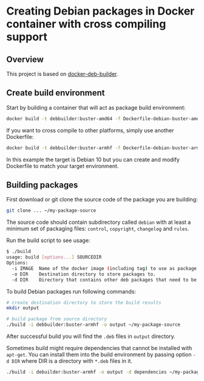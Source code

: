 # Creating Debian packages in Docker container with cross compiling support

## Overview

This project is based on [docker-deb-builder](https://github.com/tsaarni/docker-deb-builder).

## Create build environment

Start by building a container that will act as package build environment:

```bash
docker build -t debbuilder:buster-amd64 -f Dockerfile-debian-buster-amd64 .
```

If you want to cross compile to other platforms, simply use another Dockerfile:

```bash
docker build -t debbuilder:buster-armhf -f Dockerfile-debian-buster-armhf .
```

In this example the target is Debian 10 but you can create and
modify Dockerfile to match your target environment.

## Building packages

First download or git clone the source code of the package you are
building:

```bash
git clone ... ~/my-package-source
```

The source code should contain subdirectory called `debian` with at
least a minimum set of packaging files: `control`, `copyright`,
`changelog` and `rules`.

Run the build script to see usage:

```bash
$ ./build
usage: build [options...] SOURCEDIR
Options:
  -i IMAGE  Name of the docker image (including tag) to use as package build environment.
  -o DIR    Destination directory to store packages to.
  -d DIR    Directory that contains other deb packages that need to be installed before build.
```

To build Debian packages run following commands:

```bash
# create destination directory to store the build results
mkdir output

# build package from source directory
./build -i debbuilder:buster-armhf -o output ~/my-package-source
```

After successful build you will find the `.deb` files in `output` directory.

Sometimes build might require dependencies that cannot be installed with `apt-get`.  You can install them into the build environment by passing option `-d DIR` where DIR is a directory with `*.deb` files in it.

```bash
./build -i debuilder:buster-armhf -o output -d dependencies ~/my-package-source
```
